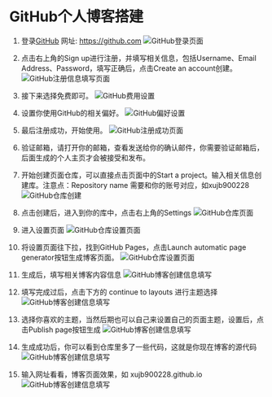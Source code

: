 # GitHub个人博客搭建
1. 登录[GitHub](https://github.com/) 网址: https://github.com
![GitHub登录页面](http://open1234.oss-cn-shanghai.aliyuncs.com/resource/unit204002-01.png)

2. 点击右上角的Sign up进行注册，并填写相关信息，包括Username、Email Address、Password，填写正确后，点击Create an account创建。
![GitHub注册信息填写页面](http://open1234.oss-cn-shanghai.aliyuncs.com/resource/unit204002-02.png)

3. 接下来选择免费即可。
![GitHub费用设置](http://open1234.oss-cn-shanghai.aliyuncs.com/resource/unit204002-03.png)

4. 设置你使用GitHub的相关偏好。
![GitHub偏好设置](http://open1234.oss-cn-shanghai.aliyuncs.com/resource/unit204002-04.png)

5. 最后注册成功，开始使用。
![GitHub注册成功页面](http://open1234.oss-cn-shanghai.aliyuncs.com/resource/unit204002-05.png)

6. 验证邮箱，请打开你的邮箱，查看发送给你的确认邮件，你需要验证邮箱后，后面生成的个人主页才会被接受和发布。

7. 开始创建页面仓库，可以直接点击页面中的Start a project。输入相关信息创建库。注意点：Repository name 需要和你的账号对应，如xujb900228
![GitHub仓库创建](http://open1234.oss-cn-shanghai.aliyuncs.com/resource/unit204002-06.png)

8. 点击创建后，进入到你的库中，点击右上角的Settings
![GitHub仓库页面](http://open1234.oss-cn-shanghai.aliyuncs.com/resource/unit204002-07.png)

9. 进入设置页面
![GitHub仓库设置页面](http://open1234.oss-cn-shanghai.aliyuncs.com/resource/unit204002-08.png)

10. 将设置页面往下拉，找到GitHub Pages，点击Launch automatic page generator按钮生成博客页面。
![GitHub仓库设置页面](http://open1234.oss-cn-shanghai.aliyuncs.com/resource/unit204002-09.png)

11. 生成后，填写相关博客内容信息
![GitHub博客创建信息填写](http://open1234.oss-cn-shanghai.aliyuncs.com/resource/unit204002-10.png)

12. 填写完成过后，点击下方的 continue to layouts 进行主题选择
![GitHub博客创建信息填写](http://open1234.oss-cn-shanghai.aliyuncs.com/resource/unit204002-11.png)

13. 选择你喜欢的主题，当然后期也可以自己来设置自己的页面主题，设置后，点击Publish page按钮生成
![GitHub博客创建信息填写](http://open1234.oss-cn-shanghai.aliyuncs.com/resource/unit204002-12.png)

14. 生成成功后，你可以看到仓库里多了一些代码，这就是你现在博客的源代码
![GitHub博客创建信息填写](http://open1234.oss-cn-shanghai.aliyuncs.com/resource/unit204002-13.png)

15. 输入网址看看，博客页面效果，如 xujb900228.github.io
![GitHub博客创建信息填写](http://open1234.oss-cn-shanghai.aliyuncs.com/resource/unit204002-14.png)
